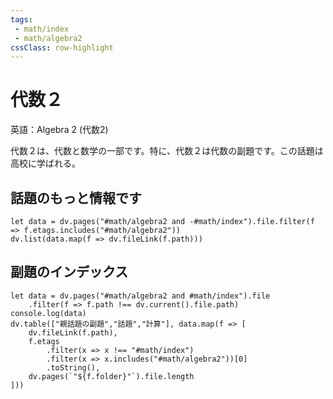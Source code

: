```yaml
---
tags:
 - math/index
 - math/algebra2
cssClass: row-highlight
---
```

# 代数２

英語：Algebra 2 (代数2)

代数２は、代数と数学の一部です。特に、代数２は代数の副題です。この話題は高校に学ばれる。

## 話題のもっと情報です
```dataviewjs
let data = dv.pages("#math/algebra2 and -#math/index").file.filter(f => f.etags.includes("#math/algebra2"))
dv.list(data.map(f => dv.fileLink(f.path)))
```
## 副題のインデックス

```dataviewjs
let data = dv.pages("#math/algebra2 and #math/index").file
	.filter(f => f.path !== dv.current().file.path)
console.log(data)
dv.table(["親話題の副題","話題","計算"], data.map(f => [
	dv.fileLink(f.path),
	f.etags
		.filter(x => x !== "#math/index")
		.filter(x => x.includes("#math/algebra2"))[0]
		.toString(),
	dv.pages(`"${f.folder}"`).file.length
]))
```
